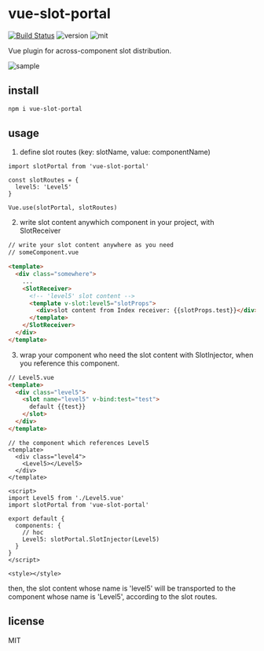 # vue-slot-portal

[![Build Status](https://travis-ci.org/jin5354/vue-slot-portal.svg?branch=master)](https://travis-ci.org/jin5354/vue-slot-portal)
![version](https://img.shields.io/npm/v/vue-slot-portal.svg)
![mit](https://img.shields.io/npm/l/vue-slot-portal.svg)

Vue plugin for across-component slot distribution.

![sample](https://user-images.githubusercontent.com/6868950/57189626-3a1d4700-6f43-11e9-930c-a52371fe0647.png)

## install

```bash
npm i vue-slot-portal
```

## usage

1. define slot routes (key: slotName, value: componentName)

```javscript
import slotPortal from 'vue-slot-portal'

const slotRoutes = {
  level5: 'Level5'
}

Vue.use(slotPortal, slotRoutes)
```

2. write slot content anywhich component in your project, with SlotReceiver

```html
// write your slot content anywhere as you need
// someComponent.vue

<template>
  <div class="somewhere">
    ...
    <SlotReceiver>
      <!-- 'level5' slot content -->
      <template v-slot:level5="slotProps">
        <div>slot content from Index receiver: {{slotProps.test}}</div>
      </template>
    </SlotReceiver>
  </div>
</template>
```

3. wrap your component who need the slot content with SlotInjector, when you reference this component.

```html
// Level5.vue
<template>
  <div class="level5">
    <slot name="level5" v-bind:test="test">
      default {{test}}
    </slot>
  </div>
</template>
```

```vue
// the component which references Level5
<template>
  <div class="level4">
    <Level5></Level5>
  </div>
</template>

<script>
import Level5 from './Level5.vue'
import slotPortal from 'vue-slot-portal'

export default {
  components: {
    // hoc
    Level5: slotPortal.SlotInjector(Level5)
  }
}
</script>

<style></style>
```

then, the slot content whose name is 'level5' will be transported to the component whose name is 'Level5', according to the slot routes.

## license

MIT